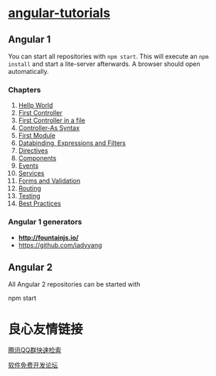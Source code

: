 # [angular-tutorials](https://github.com/brunocechet/Angular1-And-Angular2-Tutorials)

## Angular 1

You can start all repositories with `npm start`. This will execute an `npm install` and start a lite-server afterwards. A browser should open automatically.

### Chapters

1. [Hellp World](#)
2. [First Controller](#)
3. [First Controller in a file](#)
4. [Controller-As Syntax](#)
5. [First Module](#)
6. [Databinding, Expressions and Filters](#)
7. [Directives](#)
8. [Components](#)
9. [Events](#)
10. [Services](#)
11. [Forms and Validation](#)
12. [Routing](#)
13. [Testing](#)
14. [Best Practices](#)


### Angular 1 generators

- **http://fountainjs.io/**
- https://github.com/jadyyang


## Angular 2

All Angular 2 repositories can be started with

 npm start 


 # 良心友情链接

[腾讯QQ群快速检索](http://u.720life.cn/s/8cf73f7c)

[软件免费开发论坛](http://u.720life.cn/s/bbb01dc0)
